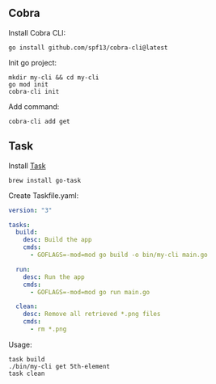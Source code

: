 ## Cobra
Install Cobra CLI:
```shell
go install github.com/spf13/cobra-cli@latest
```

Init go project:
```shell
mkdir my-cli && cd my-cli
go mod init
cobra-cli init
```

Add command:
```shell
cobra-cli add get
```

## Task

Install [Task][TaskUrl]
```shell
brew install go-task
```

Create Taskfile.yaml:
```yaml
version: "3"

tasks:
  build:
    desc: Build the app
    cmds:
      - GOFLAGS=-mod=mod go build -o bin/my-cli main.go

  run:
    desc: Run the app
    cmds:
      - GOFLAGS=-mod=mod go run main.go

  clean:
    desc: Remove all retrieved *.png files
    cmds:
      - rm *.png
```

Usage:
```shell
task build
./bin/my-cli get 5th-element
task clean
```

[TaskUrl]: https://taskfile.dev/installation/